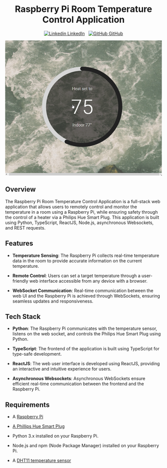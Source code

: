 
<div align="center">

# Raspberry Pi Room Temperature Control Application

[![Linkedin](https://i.stack.imgur.com/gVE0j.png) LinkedIn](https://www.linkedin.com/in/cameron-young-37b173129/)
&nbsp;
[![GitHub](https://i.stack.imgur.com/tskMh.png) GitHub](https://github.com/ItsNotCam)
</div>

<img src="docs/Demo.gif">

## Overview

The Raspberry Pi Room Temperature Control Application is a full-stack web application that allows users to remotely control and monitor the temperature in a room using a Raspberry Pi, while ensuring safety through the control of a heater via a Philips Hue Smart Plug. This application is built using Python, TypeScript, ReactJS, Node.js, asynchronous Websockets, and REST requests.



## Features

- **Temperature Sensing**: The Raspberry Pi collects real-time temperature data in the room to provide accurate information on the current temperature.

- **Remote Control**: Users can set a target temperature through a user-friendly web interface accessible from any device with a browser.

- **WebSocket Communication**: Real-time communication between the web UI and the Raspberry Pi is achieved through WebSockets, ensuring seamless updates and responsiveness.

## Tech Stack

- **Python**: The Raspberry Pi communicates with the temperature sensor, listens on the web socket, and controls the Philips Hue Smart Plug using Python.

- **TypeScript**: The frontend of the application is built using TypeScript for type-safe development.

- **ReactJS**: The web user interface is developed using ReactJS, providing an interactive and intuitive experience for users.

- **Asynchronous Websockets**: Asynchronous WebSockets ensure efficient real-time communication between the frontend and the Raspberry Pi.

## Requirements


- A [Raspberry Pi](https://www.raspberrypi.com)

- [A Phillips Hue Smart Plug](https://www.philips-hue.com/en-us/p/hue-smart-plug/046677552343)

- Python 3.x installed on your Raspberry Pi.

- Node.js and npm (Node Package Manager) installed on your Raspberry Pi.

- A [DHT11 temperature sensor](https://www.amazon.com/Temperature-Humidity-Digital-3-3V-5V-Raspberry/dp/B07WT2HJ4F/ref=sr_1_5?keywords=dht11&qid=1695258164&sr=8-5)